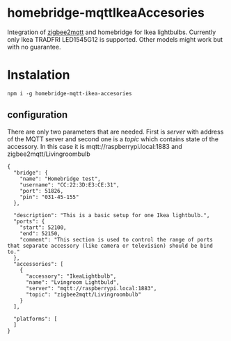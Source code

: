 # homebridge-mqttIkeaAccesories
Integration of  [zigbee2mqtt](https://github.com/Koenkk/zigbee2mqtt.io) and homebridge for Ikea lightbulbs.
Currently only Ikea TRADFRI LED1545G12 is supported. Other models might work but with no guarantee.
# Instalation
```
npm i -g homebridge-mqtt-ikea-accesories
```


## configuration
There are only two parameters that are needed.
First is *server* with address of the MQTT server and second one is a *topic* which contains state of the accessory.
In this case it is mqtt://raspberrypi.local:1883 and zigbee2mqtt/Livingroombulb
```
{
  "bridge": {
    "name": "Homebridge test",
    "username": "CC:22:3D:E3:CE:31",
    "port": 51826,
    "pin": "031-45-155"
  },

  "description": "This is a basic setup for one Ikea lightbulb.",
  "ports": {
    "start": 52100,
    "end": 52150,
    "comment": "This section is used to control the range of ports that separate accessory (like camera or television) should be bind to."
  },
  "accessories": [
    {
      "accessory": "IkeaLightbulb",
      "name": "Lvingroom Lightbuld",
      "server": "mqtt://raspberrypi.local:1883",
      "topic": "zigbee2mqtt/Livingroombulb"
    }
  ],

  "platforms": [
  ]
}
```
